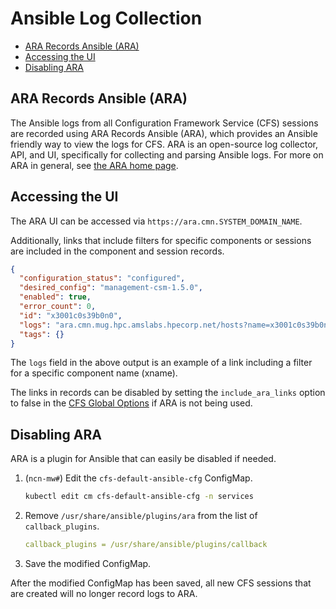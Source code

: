 # Ansible Log Collection

* [ARA Records Ansible (ARA)](#ara-records-ansible-ara)
* [Accessing the UI](#accessing-the-ui)
* [Disabling ARA](#disabling-ara)

## ARA Records Ansible \(ARA\)

The Ansible logs from all Configuration Framework Service \(CFS\) sessions are recorded using ARA Records Ansible \(ARA\),
which provides an Ansible friendly way to view the logs for CFS.
ARA is an open-source log collector, API, and UI, specifically for collecting and parsing Ansible logs.
For more on ARA in general, see [the ARA home page](https://ara.recordsansible.org/).

## Accessing the UI

The ARA UI can be accessed via `https://ara.cmn.SYSTEM_DOMAIN_NAME`.

Additionally, links that include filters for specific components or sessions are included in the component and session records.

```json
{
  "configuration_status": "configured",
  "desired_config": "management-csm-1.5.0",
  "enabled": true,
  "error_count": 0,
  "id": "x3001c0s39b0n0",
  "logs": "ara.cmn.mug.hpc.amslabs.hpecorp.net/hosts?name=x3001c0s39b0n0",
  "tags": {}
}
```

The `logs` field in the above output is an example of a link including a filter for a specific component name (xname).

The links in records can be disabled by setting the `include_ara_links` option to false in the [CFS Global Options](CFS_Global_Options.md) if ARA is not being used.

## Disabling ARA

ARA is a plugin for Ansible that can easily be disabled if needed.

1. (`ncn-mw#`) Edit the `cfs-default-ansible-cfg` ConfigMap.

   ```bash
   kubectl edit cm cfs-default-ansible-cfg -n services
   ```

1. Remove `/usr/share/ansible/plugins/ara` from the list of `callback_plugins`.

   ```yaml
   callback_plugins = /usr/share/ansible/plugins/callback
   ```

1. Save the modified ConfigMap.

After the modified ConfigMap has been saved, all new CFS sessions that are created will no longer record logs to ARA.
